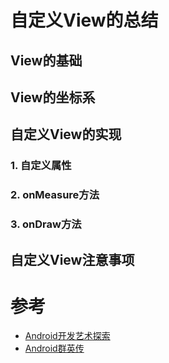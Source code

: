 # 自定义View的总结

## View的基础

## View的坐标系

## 自定义View的实现

### 1. 自定义属性

### 2. onMeasure方法

### 3. onDraw方法

## 自定义View注意事项

# 参考

* [Android开发艺术探索](自定义View的总结.md)
* [Android群英传](自定义View的总结.md)
